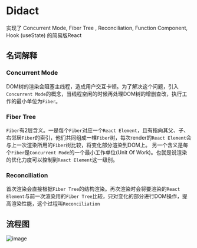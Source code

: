 # Didact
实现了 Concurrent Mode, Fiber Tree , Reconciliation, Function Component, Hook (useState) 的简易版React
## 名词解释
### Concurrent Mode

DOM树的渲染会阻塞主线程，造成用户交互卡顿。为了解决这个问题，引入`Concurrent Mode`的概念，当线程空闲的时候再处理DOM树的增删查改，执行工作的最小单位为`Fiber`。

### Fiber Tree

`Fiber`有2层含义。一是每个`Fiber`对应一个`React Element`，且有指向其父、子、右邻居`Fiber`的索引，他们共同组成一棵`Fiber`树，每次render的`React Element`会与上一次渲染所用的`Fiber`树比较，将变化部分渲染到DOM上。 另一个含义是每个`Fiber`是`Concurrent Mode`的一个最小工作单位(Unit Of Work)。也就是说渲染的优化力度可以控制到`React Element`这一级别。

### Reconciliation

首次渲染会直接根据`Fiber Tree`的结构渲染。再次渲染时会将要渲染的`React Element`与前一次渲染用的`Fiber Tree`比较，只对变化的部分进行DOM操作，提高渲染性能，这个过程叫`Reconciliation`
## 流程图
![image](https://raw.githubusercontent.com/BetaSu/didact/master/Preview.jpg)
